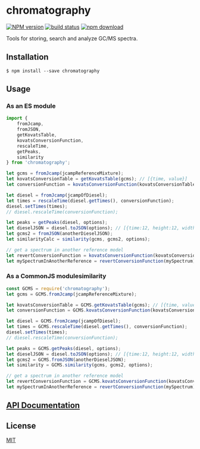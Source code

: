 # chromatography

  [![NPM version][npm-image]][npm-url]
  [![build status][travis-image]][travis-url]
  [![npm download][download-image]][download-url]

Tools for storing, search and analyze GC/MS spectra.

## Installation

`$ npm install --save chromatography`

## Usage

### As an ES module

```js
import {
    fromJcamp,
    fromJSON,
    getKovatsTable,
    kovatsConversionFunction,
    rescaleTime,
    getPeaks,
    similarity
} from 'chromatography';

let gcms = fromJcamp(jcampReferenceMixture);
let kovatsConversionTable = getKovatsTable(gcms); // [{time, value}]
let conversionFunction = kovatsConversionFunction(kovatsConversionTable, {});

let diesel = fromJcamp(jcampOfDiesel);
let times = rescaleTime(diesel.getTimes(), conversionFunction);
diesel.setTimes(times);
// diesel.rescaleTime(conversionFunction);

let peaks = getPeaks(diesel, options);
let dieselJSON = diesel.toJSON(options); // [{time:12, height:12, width: 3, mass: [{mass, intensity}]}]
let gcms2 = fromJSON(anotherDieselJSON);
let similarityCalc = similarity(gcms, gcms2, options);

// get a spectrum in another reference model
let revertConversionFunction = kovatsConversionFunction(kovatsConversionTable, {revert: true});
let mySpectrumInAnotherReference = revertConversionFunction(mySpectrum);
```

### As a CommonJS modulesimilarity

```js
const GCMS = require('chromatography');
let gcms = GCMS.fromJcamp(jcampReferenceMixture);

let kovatsConversionTable = GCMS.getKovatsTable(gcms); // [{time, value}]
let conversionFunction = GCMS.kovatsConversionFunction(kovatsConversionTable, {});

let diesel = GCMS.fromJcamp(jcampOfDiesel);
let times = GCMS.rescaleTime(diesel.getTimes(), conversionFunction);
diesel.setTimes(times);
// diesel.rescaleTime(conversionFunction);

let peaks = GCMS.getPeaks(diesel, options);
let dieselJSON = diesel.toJSON(options); // [{time:12, height:12, width: 3, mass: [{mass, intensity}]}]
let gcms2 = GCMS.fromJSON(anotherDieselJSON);
let similarity = GCMS.similarity(gcms, gcms2, options);

// get a spectrum in another reference model
let revertConversionFunction = GCMS.kovatsConversionFunction(kovatsConversionTable, {revert: true});
let mySpectrumInAnotherReference = revertConversionFunction(mySpectrum);
```

## [API Documentation](https://cheminfo-js.github.io/chromatography/)

## License

  [MIT](./LICENSE)

[npm-image]: https://img.shields.io/npm/v/chromatography.svg?style=flat-square
[npm-url]: https://npmjs.org/package/chromatography
[travis-image]: https://img.shields.io/travis/cheminfo-js/chromatography/master.svg?style=flat-square
[travis-url]: https://travis-ci.org/cheminfo-js/chromatography
[download-image]: https://img.shields.io/npm/dm/chromatography.svg?style=flat-square
[download-url]: https://npmjs.org/package/chromatography
